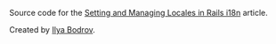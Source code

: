 Source code for the [Setting and Managing Locales in Rails i18n](https://phraseapp.com/blog/posts/rails-i18n-setting-and-managing-locales/) article.

Created by [Ilya Bodrov](http://bodrovis.tech/).